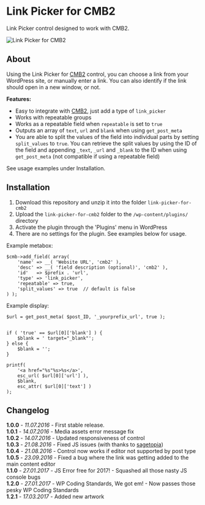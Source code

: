 # Link Picker for CMB2

Link Picker control designed to work with CMB2.

![Link Picker for CMB2](https://github.com/mkdo/link-picker-for-cmb2/blob/master/assets/banner-1544x500.png?raw=true "Link Picker for CMB2")

## About

Using the Link Picker for [CMB2](https://wordpress.org/plugins/cmb2/) control, you can choose a link from your WordPress site, or manually enter a link. You can also identify if the link should open in a new window, or not.

**Features:**

* Easy to integrate with [CMB2](https://wordpress.org/plugins/cmb2/), just add a type of `link_picker`
* Works with repeatable groups
* Works as a repeatable field when `repeatable` is set to `true`
* Outputs an array of `text`, `url` and `blank` when using `get_post_meta`
* You are able to split the values of the field into individual parts by setting `split_values` to `true`. You can retrieve the split values by using the ID of the field and appending `_text`, `_url` and `_blank` to the ID when using `get_post_meta` (not compatible if using a repeatable field)

See usage examples under Installation.

## Installation

1. Download this repository and unzip it into the folder `link-picker-for-cmb2`
2. Upload the `link-picker-for-cmb2` folder to the `/wp-content/plugins/` directory
3. Activate the plugin through the 'Plugins' menu in WordPress
4. There are no settings for the plugin.  See examples below for usage.

Example metabox:

```
$cmb->add_field( array(
	'name' => __( 'Website URL', 'cmb2' ),
	'desc' => __( 'field description (optional)', 'cmb2' ),
	'id'   => $prefix . 'url',
	'type' => 'link_picker',
	'repeatable' => true,
	'split_values' => true  // default is false
) );
```

Example display:

```
$url = get_post_meta( $post_ID, '_yourprefix_url', true );


if ( 'true' == $url[0]['blank'] ) {
	$blank = ' target="_blank"';
} else {
	$blank = '';
}

printf(
	'<a href="%s"%s>%s</a>',
	esc_url( $url[0]['url'] ),
	$blank,
	esc_attr( $url[0]['text'] )
);
```

## Changelog

**1.0.0** - *11.07.2016* - First stable release.    
**1.0.1** - *14.07.2016* - Media assets error message fix  
**1.0.2** - *14.07.2016* - Updated responsiveness of control    
**1.0.3** - *21.08.2016* - Fixed JS issues (with thanks to   [sagetopia](https://profiles.wordpress.org/sagetopia/))     
**1.0.4** - *21.08.2016* - Control now works if editor not supported by post type    
**1.0.5** - *23.09.2016* - Fixed a bug where the link was getting added to the main content editor  
**1.1.0** - *27.01.2017* - JS Error free for 2017! - Squashed all those nasty JS console bugs   
**1.2.0** - *27.01.2017* - WP Coding Standards, We got em! - Now passes those pesky WP Coding Standards  
**1.2.1** - *17.03.2017* - Added new artwork  
